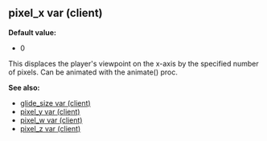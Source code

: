 ## pixel_x var (client)

**Default value:**
+   0


This displaces the player\'s viewpoint on the x-axis by the
specified number of pixels. Can be animated with the animate() proc.

**See also:**
+   [glide_size var (client)](/ref/client/var/glide_size.md) 
+   [pixel_y var (client)](/ref/client/var/pixel_y.md) 
+   [pixel_w var (client)](/ref/client/var/pixel_w.md) 
+   [pixel_z var (client)](/ref/client/var/pixel_z.md) <!-- -->